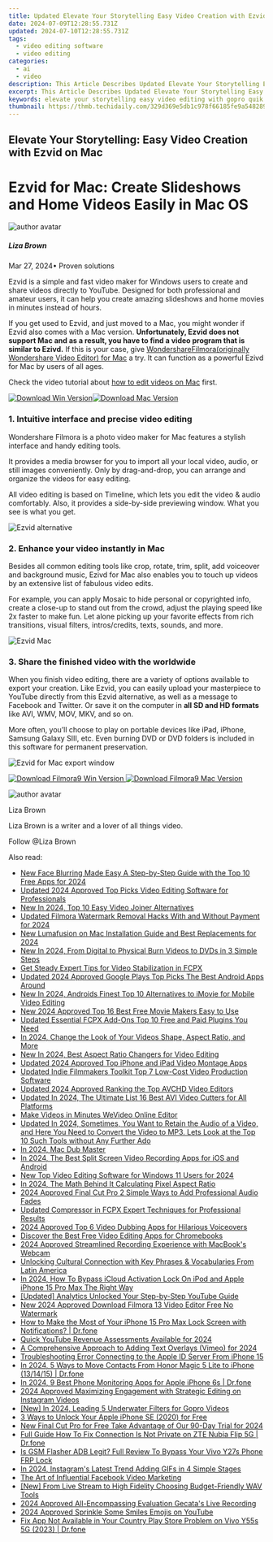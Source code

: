 ```yaml
---
title: Updated Elevate Your Storytelling Easy Video Creation with Ezvid on Mac for 2024
date: 2024-07-09T12:28:55.731Z
updated: 2024-07-10T12:28:55.731Z
tags: 
  - video editing software
  - video editing
categories: 
  - ai
  - video
description: This Article Describes Updated Elevate Your Storytelling Easy Video Creation with Ezvid on Mac for 2024
excerpt: This Article Describes Updated Elevate Your Storytelling Easy Video Creation with Ezvid on Mac for 2024
keywords: elevate your storytelling easy video editing with gopro quik on macbook,unleash your creativity top rated online animation software for video making,elevate your video storytelling adobe premiere pro for mac creatives,elevate your storytelling with wevideos online video editor,elevate your storytelling easy online video creation with wevideo,elevate your storytelling easy video creation with ezvid on mac,elevate your storytelling 8 leading mac video creators
thumbnail: https://thmb.techidaily.com/329d369e5db1c978f66185fe9a5482898ede3269e6a52b60eb890177d543e794.png
---
```


## Elevate Your Storytelling: Easy Video Creation with Ezvid on Mac

# Ezvid for Mac: Create Slideshows and Home Videos Easily in Mac OS

![author avatar](https://lh5.googleusercontent.com/-AIMmjowaFs4/AAAAAAAAAAI/AAAAAAAAABc/Y5UmwDaI7HU/s250-c-k/photo.jpg)

##### Liza Brown

 Mar 27, 2024• Proven solutions

Ezvid is a simple and fast video maker for Windows users to create and share videos directly to YouTube. Designed for both professional and amateur users, it can help you create amazing slideshows and home movies in minutes instead of hours.

If you get used to Ezvid, and just moved to a Mac, you might wonder if Ezvid also comes with a Mac version. **Unfortunately, Ezvid does not support Mac and as a result, you have to find a video program that is similar to Ezivd.** If this is your case, give [Wondershare](https://tools.techidaily.com/wondershare/filmora/download/)[Filmora](https://tools.techidaily.com/wondershare/filmora/download/)[(originally Wondershare Video Editor) for Mac](https://tools.techidaily.com/wondershare/filmora/download/) a try. It can function as a powerful Ezivd for Mac by users of all ages.

Check the video tutorial about [how to edit videos on Mac](https://tools.techidaily.com/wondershare/filmora/download/) first.

[![Download Win Version](https://images.wondershare.com/filmora/article-images/download-btn-win.jpg)](https://tools.techidaily.com/wondershare/filmora/download/)[![Download Mac Version](https://images.wondershare.com/filmora/article-images/download-btn-mac.jpg)](https://tools.techidaily.com/wondershare/filmora/download/)

###

### 1\. Intuitive interface and precise video editing

Wondershare Filmora is a photo video maker for Mac features a stylish interface and handy editing tools.

It provides a media browser for you to import all your local video, audio, or still images conveniently. Only by drag-and-drop, you can arrange and organize the videos for easy editing.

All video editing is based on Timeline, which lets you edit the video & audio comfortably. Also, it provides a side-by-side previewing window. What you see is what you get.

![Ezvid alternative](https://images.wondershare.com/filmora/guide/editing-interface-mac-filmora9.png)

###

### 2\. Enhance your video instantly in Mac

Besides all common editing tools like crop, rotate, trim, split, add voiceover and background music, Ezivd for Mac also enables you to touch up videos by an extensive list of fabulous video edits.

For example, you can apply Mosaic to hide personal or copyrighted info, create a close-up to stand out from the crowd, adjust the playing speed like 2x faster to make fun. Let alone picking up your favorite effects from rich transitions, visual filters, intros/credits, texts, sounds, and more.

![Ezvid Mac](https://images.wondershare.com/filmora/guide/filmora-mac-enhance-color.jpg)

###

### 3\. Share the finished video with the worldwide

When you finish video editing, there are a variety of options available to export your creation. Like Ezvid, you can easily upload your masterpiece to YouTube directly from this Ezvid alternative, as well as a message to Facebook and Twitter. Or save it on the computer in **all SD and HD formats** like AVI, WMV, MOV, MKV, and so on.

More often, you’ll choose to play on portable devices like iPad, iPhone, Samsung Galaxy SIII, etc. Even burning DVD or DVD folders is included in this software for permanent preservation.

![Ezvid for Mac export window](https://images.wondershare.com/filmora/article-images/filmora9-mac-export-options.jpg)

[![Download Filmora9 Win Version](https://images.wondershare.com/filmora/guide/download-btn-win.jpg) ](https://tools.techidaily.com/wondershare/filmora/download/) [![Download Filmora9 Mac Version](https://images.wondershare.com/filmora/guide/download-btn-mac.jpg) ](https://download.wondershare.com/filmora9-mac%5Ffull718.dmg)

![author avatar](https://lh5.googleusercontent.com/-AIMmjowaFs4/AAAAAAAAAAI/AAAAAAAAABc/Y5UmwDaI7HU/s250-c-k/photo.jpg)

Liza Brown

Liza Brown is a writer and a lover of all things video.

Follow @Liza Brown

<span class="atpl-alsoreadstyle">Also read:</span>
<div><ul>
<li><a href="https://video-ai-editor.techidaily.com/new-face-blurring-made-easy-a-step-by-step-guide-with-the-top-10-free-apps-for-2024/"><u>New Face Blurring Made Easy A Step-by-Step Guide with the Top 10 Free Apps for 2024</u></a></li>
<li><a href="https://video-ai-editor.techidaily.com/updated-2024-approved-top-picks-video-editing-software-for-professionals/"><u>Updated 2024 Approved Top Picks Video Editing Software for Professionals</u></a></li>
<li><a href="https://video-ai-editor.techidaily.com/new-in-2024-top-10-easy-video-joiner-alternatives/"><u>New In 2024, Top 10 Easy Video Joiner Alternatives</u></a></li>
<li><a href="https://video-ai-editor.techidaily.com/updated-filmora-watermark-removal-hacks-with-and-without-payment-for-2024/"><u>Updated Filmora Watermark Removal Hacks With and Without Payment for 2024</u></a></li>
<li><a href="https://video-ai-editor.techidaily.com/new-lumafusion-on-mac-installation-guide-and-best-replacements-for-2024/"><u>New Lumafusion on Mac Installation Guide and Best Replacements for 2024</u></a></li>
<li><a href="https://video-ai-editor.techidaily.com/new-in-2024-from-digital-to-physical-burn-videos-to-dvds-in-3-simple-steps/"><u>New In 2024, From Digital to Physical Burn Videos to DVDs in 3 Simple Steps</u></a></li>
<li><a href="https://video-ai-editor.techidaily.com/get-steady-expert-tips-for-video-stabilization-in-fcpx/"><u>Get Steady Expert Tips for Video Stabilization in FCPX</u></a></li>
<li><a href="https://video-ai-editor.techidaily.com/updated-2024-approved-google-plays-top-picks-the-best-android-apps-around/"><u>Updated 2024 Approved Google Plays Top Picks The Best Android Apps Around</u></a></li>
<li><a href="https://video-ai-editor.techidaily.com/new-in-2024-androids-finest-top-10-alternatives-to-imovie-for-mobile-video-editing/"><u>New In 2024, Androids Finest Top 10 Alternatives to iMovie for Mobile Video Editing</u></a></li>
<li><a href="https://video-ai-editor.techidaily.com/new-2024-approved-top-16-best-free-movie-makers-easy-to-use/"><u>New 2024 Approved Top 16 Best Free Movie Makers Easy to Use</u></a></li>
<li><a href="https://video-ai-editor.techidaily.com/updated-essential-fcpx-add-ons-top-10-free-and-paid-plugins-you-need/"><u>Updated Essential FCPX Add-Ons Top 10 Free and Paid Plugins You Need</u></a></li>
<li><a href="https://video-ai-editor.techidaily.com/in-2024-change-the-look-of-your-videos-shape-aspect-ratio-and-more/"><u>In 2024, Change the Look of Your Videos Shape, Aspect Ratio, and More</u></a></li>
<li><a href="https://video-ai-editor.techidaily.com/new-in-2024-best-aspect-ratio-changers-for-video-editing/"><u>New In 2024, Best Aspect Ratio Changers for Video Editing</u></a></li>
<li><a href="https://video-ai-editor.techidaily.com/updated-2024-approved-top-iphone-and-ipad-video-montage-apps/"><u>Updated 2024 Approved Top iPhone and iPad Video Montage Apps</u></a></li>
<li><a href="https://video-ai-editor.techidaily.com/updated-indie-filmmakers-toolkit-top-7-low-cost-video-production-software/"><u>Updated Indie Filmmakers Toolkit Top 7 Low-Cost Video Production Software</u></a></li>
<li><a href="https://video-ai-editor.techidaily.com/updated-2024-approved-ranking-the-top-avchd-video-editors/"><u>Updated 2024 Approved Ranking the Top AVCHD Video Editors</u></a></li>
<li><a href="https://video-ai-editor.techidaily.com/updated-in-2024-the-ultimate-list-16-best-avi-video-cutters-for-all-platforms/"><u>Updated In 2024, The Ultimate List 16 Best AVI Video Cutters for All Platforms</u></a></li>
<li><a href="https://video-ai-editor.techidaily.com/make-videos-in-minutes-wevideo-online-editor/"><u>Make Videos in Minutes WeVideo Online Editor</u></a></li>
<li><a href="https://video-ai-editor.techidaily.com/updated-in-2024-sometimes-you-want-to-retain-the-audio-of-a-video-and-here-you-need-to-convert-the-video-to-mp3-lets-look-at-the-top-10-such-tools-without-a/"><u>Updated In 2024, Sometimes, You Want to Retain the Audio of a Video, and Here You Need to Convert the Video to MP3. Lets Look at the Top 10 Such Tools without Any Further Ado</u></a></li>
<li><a href="https://video-ai-editor.techidaily.com/in-2024-mac-dub-master/"><u>In 2024, Mac Dub Master</u></a></li>
<li><a href="https://video-ai-editor.techidaily.com/in-2024-the-best-split-screen-video-recording-apps-for-ios-and-android/"><u>In 2024, The Best Split Screen Video Recording Apps for iOS and Android</u></a></li>
<li><a href="https://video-ai-editor.techidaily.com/new-top-video-editing-software-for-windows-11-users-for-2024/"><u>New Top Video Editing Software for Windows 11 Users for 2024</u></a></li>
<li><a href="https://video-ai-editor.techidaily.com/in-2024-the-math-behind-it-calculating-pixel-aspect-ratio/"><u>In 2024, The Math Behind It Calculating Pixel Aspect Ratio</u></a></li>
<li><a href="https://video-ai-editor.techidaily.com/2024-approved-final-cut-pro-2-simple-ways-to-add-professional-audio-fades/"><u>2024 Approved Final Cut Pro 2 Simple Ways to Add Professional Audio Fades</u></a></li>
<li><a href="https://video-ai-editor.techidaily.com/updated-compressor-in-fcpx-expert-techniques-for-professional-results/"><u>Updated Compressor in FCPX Expert Techniques for Professional Results</u></a></li>
<li><a href="https://video-ai-editor.techidaily.com/2024-approved-top-6-video-dubbing-apps-for-hilarious-voiceovers/"><u>2024 Approved Top 6 Video Dubbing Apps for Hilarious Voiceovers</u></a></li>
<li><a href="https://video-ai-editor.techidaily.com/discover-the-best-free-video-editing-apps-for-chromebooks/"><u>Discover the Best Free Video Editing Apps for Chromebooks</u></a></li>
<li><a href="https://digital-screen-recording.techidaily.com/2024-approved-streamlined-recording-experience-with-macbooks-webcam/"><u>2024 Approved  Streamlined Recording Experience with MacBook's Webcam</u></a></li>
<li><a href="https://mondly-stories.techidaily.com/unlocking-cultural-connection-with-key-phrases-and-vocabularies-from-latin-america/"><u>Unlocking Cultural Connection with Key Phrases & Vocabularies From Latin America</u></a></li>
<li><a href="https://activate-lock.techidaily.com/in-2024-how-to-bypass-icloud-activation-lock-on-ipod-and-apple-iphone-15-pro-max-the-right-way-by-drfone-ios/"><u>In 2024, How To Bypass iCloud Activation Lock On iPod and Apple iPhone 15 Pro Max The Right Way</u></a></li>
<li><a href="https://youtube-video-recordings.techidaily.com/updated-analytics-unlocked-your-step-by-step-youtube-guide/"><u>[Updated] Analytics Unlocked  Your Step-by-Step YouTube Guide</u></a></li>
<li><a href="https://ai-video-tools.techidaily.com/new-2024-approved-download-filmora-13-video-editor-free-no-watermark/"><u>New 2024 Approved Download Filmora 13 Video Editor Free No Watermark</u></a></li>
<li><a href="https://iphone-unlock.techidaily.com/how-to-make-the-most-of-your-iphone-15-pro-max-lock-screen-with-notifications-drfone-by-drfone-ios/"><u>How to Make the Most of Your iPhone 15 Pro Max Lock Screen with Notifications? | Dr.fone</u></a></li>
<li><a href="https://youtube-sure.techidaily.com/-youtube-revenue-assessments-available-for-2024/"><u>Quick YouTube Revenue Assessments Available for 2024</u></a></li>
<li><a href="https://vimeo-videos.techidaily.com/a-comprehensive-approach-to-adding-text-overlays-vimeo-for-2024/"><u>A Comprehensive Approach to Adding Text Overlays (Vimeo) for 2024</u></a></li>
<li><a href="https://apple-account.techidaily.com/troubleshooting-error-connecting-to-the-apple-id-server-from-iphone-15-by-drfone-ios/"><u>Troubleshooting Error Connecting to the Apple ID Server From iPhone 15</u></a></li>
<li><a href="https://android-transfer.techidaily.com/in-2024-5-ways-to-move-contacts-from-honor-magic-5-lite-to-iphone-131415-drfone-by-drfone-transfer-from-android-transfer-from-android/"><u>In 2024, 5 Ways to Move Contacts From Honor Magic 5 Lite to iPhone (13/14/15) | Dr.fone</u></a></li>
<li><a href="https://ios-location-track.techidaily.com/in-2024-9-best-phone-monitoring-apps-for-apple-iphone-6s-drfone-by-drfone-virtual-ios/"><u>In 2024, 9 Best Phone Monitoring Apps for Apple iPhone 6s | Dr.fone</u></a></li>
<li><a href="https://instagram-videos.techidaily.com/2024-approved-maximizing-engagement-with-strategic-editing-on-instagram-videos/"><u>2024 Approved  Maximizing Engagement with Strategic Editing on Instagram Videos</u></a></li>
<li><a href="https://article-posts.techidaily.com/new-in-2024-leading-5-underwater-filters-for-gopro-videos/"><u>[New] In 2024, Leading 5 Underwater Filters for Gopro Videos</u></a></li>
<li><a href="https://sim-unlock.techidaily.com/3-ways-to-unlock-your-apple-iphone-se-2020-for-free-by-drfone-ios/"><u>3 Ways to Unlock Your Apple iPhone SE (2020) for Free</u></a></li>
<li><a href="https://video-content-creator.techidaily.com/new-final-cut-pro-for-free-take-advantage-of-our-90-day-trial-for-2024/"><u>New Final Cut Pro for Free Take Advantage of Our 90-Day Trial for 2024</u></a></li>
<li><a href="https://howto.techidaily.com/full-guide-how-to-fix-connection-is-not-private-on-zte-nubia-flip-5g-drfone-by-drfone-fix-android-problems-fix-android-problems/"><u>Full Guide How To Fix Connection Is Not Private on ZTE Nubia Flip 5G | Dr.fone</u></a></li>
<li><a href="https://bypass-frp.techidaily.com/is-gsm-flasher-adb-legit-full-review-to-bypass-your-vivo-y27s-phone-frp-lock-by-drfone-android/"><u>Is GSM Flasher ADB Legit? Full Review To Bypass Your Vivo Y27s Phone FRP Lock</u></a></li>
<li><a href="https://instagram-videos.techidaily.com/in-2024-instagrams-latest-trend-adding-gifs-in-4-simple-stages/"><u>In 2024, Instagram's Latest Trend  Adding GIFs in 4 Simple Stages</u></a></li>
<li><a href="https://facebook-video-recording.techidaily.com/the-art-of-influential-facebook-video-marketing/"><u>The Art of Influential Facebook Video Marketing</u></a></li>
<li><a href="https://youtube-stream.techidaily.com/new-from-live-stream-to-high-fidelity-choosing-budget-friendly-wav-tools/"><u>[New] From Live Stream to High Fidelity  Choosing Budget-Friendly WAV Tools</u></a></li>
<li><a href="https://screen-capture.techidaily.com/2024-approved-all-encompassing-evaluation-gecatas-live-recording/"><u>2024 Approved  All-Encompassing Evaluation  Gecata's Live Recording</u></a></li>
<li><a href="https://youtube-stream.techidaily.com/2024-approved-sprinkle-some-smiles-emojis-on-youtube/"><u>2024 Approved  Sprinkle Some Smiles  Emojis on YouTube</u></a></li>
<li><a href="https://howto.techidaily.com/fix-app-not-available-in-your-country-play-store-problem-on-vivo-y55s-5g-2023-drfone-by-drfone-fix-android-problems-fix-android-problems/"><u>Fix App Not Available in Your Country Play Store Problem on Vivo Y55s 5G (2023) | Dr.fone</u></a></li>
</ul></div>

<ins class="adsbygoogle"
      style="display:block"
      data-ad-client="ca-pub-7571918770474297"
      data-ad-slot="8358498916"
      data-ad-format="auto"
      data-full-width-responsive="true"></ins>